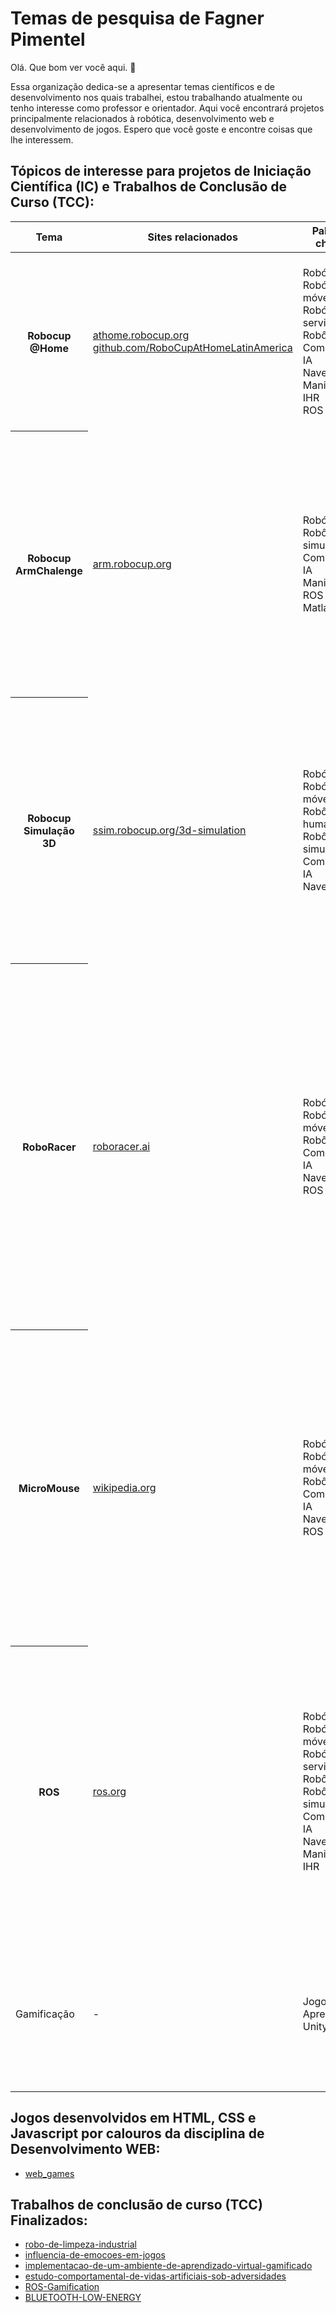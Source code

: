 <h1>Temas de pesquisa de Fagner Pimentel</h1>
<p> Olá. Que bom ver você aqui. 👋 </p>
<p>Essa organização dedica-se a apresentar temas científicos e de desenvolvimento nos quais trabalhei, estou trabalhando atualmente ou tenho interesse como professor e orientador.
Aqui você encontrará projetos principalmente relacionados à robótica, desenvolvimento web e desenvolvimento de jogos. Espero que você goste e encontre coisas que lhe interessem.</p>

<h2>Tópicos de interesse para projetos de Iniciação Científica (IC) e Trabalhos de Conclusão de Curso (TCC):</h2>

  <table>
    <thead>
      <tr>
        <th>Tema</th>
        <th>Sites relacionados</th>
        <th>Palavras chaves</th>
        <th>Objetivo</th>
      </tr>
    </thead>
    <tbody>
      <tr>
        <th>Robocup @Home</th>
        <td>
          <a href="https://athome.robocup.org/">athome.robocup.org</a> 
          <br>
          <a href="https://github.com/RoboCupAtHomeLatinAmerica">github.com/RoboCupAtHomeLatinAmerica</a>
        </td>
        <td>
          Robótica <br>
          Robótica móvel <br>
          Robótica de serviço <br>
          Robôs Reais <br>
          Competição <br>
          IA <br>
          Navegação <br>
          Manipulação <br>
          IHR <br>
          ROS <br>
        </td>
        <td>A liga RoboCup@Home tem como objetivo desenvolver tecnologia robótica de serviço e assistência com alta relevância para futuras aplicações domésticas pessoais.</td>
      </tr>
      <tr>
        <th>Robocup ArmChalenge</th>
        <td><a href="https://arm.robocup.org/">arm.robocup.org</a></td>
        <td>
          Robótica <br>
          Robôs simulados <br>
          Competição <br>
          IA <br>
          Manipulação <br>
          ROS <br>
          Matlab <br>
        </td>
        <td>O Desafio de Manipulação de Robôs Autônomos é um evento afiliado à RoboCup que visa envolver jovens pesquisadores e estudantes para abordar problemas desafiadores relacionados à manipulação de robôs autônomos, dentro de uma competição científica educacional</td>
      </tr>
      <tr>
        <th>Robocup Simulação 3D</th>
        <td><a href="https://ssim.robocup.org/3d-simulation/">ssim.robocup.org/3d-simulation</a></td>
        <td>
          Robótica <br>
          Robótica móvel <br>
          Robôs humanoides <br>
          Robôs simulados <br>
          Competição <br>
          IA <br>
          Navegação <br>
        </td>
        <td>A liga de simulaçao 3D usa um simulador de futebol humanóide 3D multiagente para promover pesquisa e desenvolvimento em Inteligência Artificial e Robótica. Esta liga é focada em estratégia de equipe, robótica humanoide, aprendizagem, otimização e inteligência artificial.</td>
      </tr>
      <tr>
        <th>RoboRacer</th>
        <td><a href="https://roboracer.ai/">roboracer.ai</a></td>
        <td>
          Robótica <br>
          Robótica móvel <br>
          Robôs Reais <br>
          Competição <br>
          IA <br>
          Navegação <br>
          ROS <br>
        </td>
        <td>RoboRacer é uma comunidade internacional de pesquisadores, engenheiros e entusiastas de sistemas autônomos. Foi originalmente fundado na Universidade da Pensilvânia em 2016, mas desde então se espalhou para muitas outras instituições em todo o mundo. A missão da RoboRacer é fomentar o interesse, o entusiasmo e o pensamento crítico sobre o campo cada vez mais onipresente dos sistemas autônomos.</td>
      </tr>
      <tr>
        <th>MicroMouse</th>
        <td><a href="https://en.wikipedia.org/wiki/Micromouse">wikipedia.org</a></td>
        <td>
          Robótica <br>
          Robótica móvel <br>
          Robôs Reais <br>
          Competição <br>
          IA <br>
          Navegação <br>
          ROS <br>
        </td>
        <td>Micromouse é um evento onde pequenos ratos robóticos competem para resolver um labirinto 16×16. Cada célula do labirinto possui 180 mm quadrados e paredes de 50 mm de altura. Os ratos são robôs completamente autônomos que devem encontrar o caminho de uma posição inicial predeterminada até a área central do labirinto sem ajuda.</td>
      </tr>
      <tr>
        <th>ROS</th>
        <td><a href="https://ros.org/">ros.org</a></td>
        <td>
          Robótica <br>
          Robótica móvel <br>
          Robótica de serviço <br>
          Robôs Reais <br>
          Robôs simulados <br>
          Competição <br>
          IA <br>
          Navegação <br>
          Manipulação <br>
          IHR <br>
        </td>
        <td>O Robot Operating System (ROS) é um conjunto de bibliotecas de software e ferramentas que ajudam você a construir aplicativos de robô. De drivers a algoritmos de última geração e com poderosas ferramentas de desenvolvedor, o ROS tem o que você precisa para seu próximo projeto de robótica. E é tudo de código aberto.</td>
      </tr>
      <tr>
        <td>Gamificação</td>
        <td>-</td>
        <td>
          Jogos <br>
          Aprendizado <br>
          Unity <br>
        </td>
        <td>Gamificação é a aplicação de elementos de jogos em contextos não relacionados a jogos. O objetivo é motivar, ensinar e aumentar o engajamento dos usuários. </td>
      </tr>
    </tbody>
  </table>

<h2>Jogos desenvolvidos em HTML, CSS e Javascript por calouros da disciplina de Desenvolvimento WEB:</h2>
  <ul>
    <li><a href="https://github.com/FagnerPimentel-Academic/web_games">web_games</a></li>
  </ul>

<h2>Trabalhos de conclusão de curso (TCC) Finalizados:</h2>
<ul>
  <li><a href="https://github.com/FagnerPimentel-Academic/robo-de-limpeza-industrial">robo-de-limpeza-industrial</a></li>
  <li><a href="https://github.com/FagnerPimentel-Academic/influencia-de-emocoes-em-jogos">influencia-de-emocoes-em-jogos</a></li>
  <li><a href="https://github.com/FagnerPimentel-Academic/implementacao-de-um-ambiente-de-aprendizado-virtual-gamificado">implementacao-de-um-ambiente-de-aprendizado-virtual-gamificado</a></li>
  <li><a href="https://github.com/FagnerPimentel-Academic/estudo-comportamental-de-vidas-artificiais-sob-adversidades">estudo-comportamental-de-vidas-artificiais-sob-adversidades</a></li>
  <li><a href="https://github.com/FagnerPimentel-Academic/ROS-Gamification">ROS-Gamification</a></li>
  <li><a href="https://github.com/FagnerPimentel-Academic/BLUETOOTH-LOW-ENERGY">BLUETOOTH-LOW-ENERGY</a></li>
</ul>



<!--
Topicos de interesse para pesquisa:
- fifith car race
- mouse race
- robocup @HOME
- ROBOCUP @ARMCHALENG
- robocup 3D
- ROS
- gamificacao
- 
-->


<!--

**Here are some ideas to get you started:**

🙋‍♀️ A short introduction - what is your organization all about?
🌈 Contribution guidelines - how can the community get involved?
👩‍💻 Useful resources - where can the community find your docs? Is there anything else the community should know?
🍿 Fun facts - what does your team eat for breakfast?
🧙 Remember, you can do mighty things with the power of [Markdown](https://docs.github.com/github/writing-on-github/getting-started-with-writing-and-formatting-on-github/basic-writing-and-formatting-syntax)
-->
